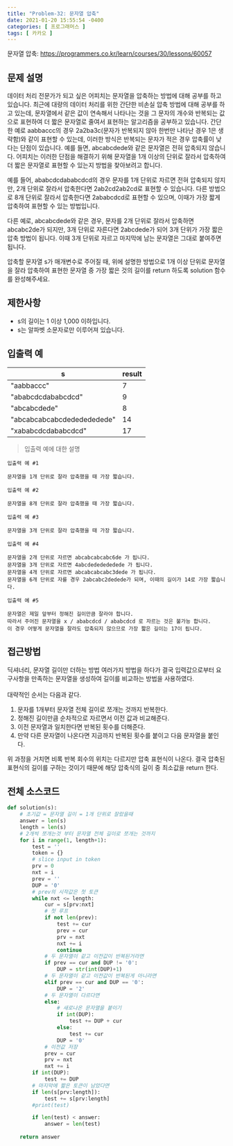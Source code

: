 ```yaml
---
title: "Problem-32: 문자열 압축"
date: 2021-01-20 15:55:54 -0400
categories: [ 프로그래머스 ]
tags: [ 카카오 ]
---
```


문자열 압축: https://programmers.co.kr/learn/courses/30/lessons/60057

문제 설명
--------
데이터 처리 전문가가 되고 싶은 어피치는 문자열을 압축하는 방법에 대해 공부를 하고 있습니다. 최근에 대량의 데이터 처리를 위한 간단한 비손실 압축 방법에 대해 공부를 하고 있는데, 문자열에서 같은 값이 연속해서 나타나는 것을 그 문자의 개수와 반복되는 값으로 표현하여 더 짧은 문자열로 줄여서 표현하는 알고리즘을 공부하고 있습니다.
간단한 예로 aabbaccc의 경우 2a2ba3c(문자가 반복되지 않아 한번만 나타난 경우 1은 생략함)와 같이 표현할 수 있는데, 이러한 방식은 반복되는 문자가 적은 경우 압축률이 낮다는 단점이 있습니다. 예를 들면, abcabcdede와 같은 문자열은 전혀 압축되지 않습니다. 어피치는 이러한 단점을 해결하기 위해 문자열을 1개 이상의 단위로 잘라서 압축하여 더 짧은 문자열로 표현할 수 있는지 방법을 찾아보려고 합니다.

예를 들어, ababcdcdababcdcd의 경우 문자를 1개 단위로 자르면 전혀 압축되지 않지만, 2개 단위로 잘라서 압축한다면 2ab2cd2ab2cd로 표현할 수 있습니다. 다른 방법으로 8개 단위로 잘라서 압축한다면 2ababcdcd로 표현할 수 있으며, 이때가 가장 짧게 압축하여 표현할 수 있는 방법입니다.

다른 예로, abcabcdede와 같은 경우, 문자를 2개 단위로 잘라서 압축하면 abcabc2de가 되지만, 3개 단위로 자른다면 2abcdede가 되어 3개 단위가 가장 짧은 압축 방법이 됩니다. 이때 3개 단위로 자르고 마지막에 남는 문자열은 그대로 붙여주면 됩니다.

압축할 문자열 s가 매개변수로 주어질 때, 위에 설명한 방법으로 1개 이상 단위로 문자열을 잘라 압축하여 표현한 문자열 중 가장 짧은 것의 길이를 return 하도록 solution 함수를 완성해주세요.

제한사항
--------
+ s의 길이는 1 이상 1,000 이하입니다.
+ s는 알파벳 소문자로만 이루어져 있습니다.

 
입출력 예
-------

|s|result|
|------|---|
|"aabbaccc"|7|
|"ababcdcdababcdcd"|9|
|"abcabcdede"|8|
|"abcabcabcabcdededededede"|14|
|"xababcdcdababcdcd"|17|

> 입출력 예에 대한 설명

```
입출력 예 #1

문자열을 1개 단위로 잘라 압축했을 때 가장 짧습니다.

입출력 예 #2

문자열을 8개 단위로 잘라 압축했을 때 가장 짧습니다.

입출력 예 #3

문자열을 3개 단위로 잘라 압축했을 때 가장 짧습니다.

입출력 예 #4

문자열을 2개 단위로 자르면 abcabcabcabc6de 가 됩니다.
문자열을 3개 단위로 자르면 4abcdededededede 가 됩니다.
문자열을 4개 단위로 자르면 abcabcabcabc3dede 가 됩니다.
문자열을 6개 단위로 자를 경우 2abcabc2dedede가 되며, 이때의 길이가 14로 가장 짧습니다.

입출력 예 #5

문자열은 제일 앞부터 정해진 길이만큼 잘라야 합니다.
따라서 주어진 문자열을 x / ababcdcd / ababcdcd 로 자르는 것은 불가능 합니다.
이 경우 어떻게 문자열을 잘라도 압축되지 않으므로 가장 짧은 길이는 17이 됩니다.
```


접근방법
--------
딕셔너리, 문자열 길이만 더하는 방법 여러가지 방법을 하다가 결국 입력값으로부터 요구사항을 만족하는
문자열을 생성하여 길이를 비교하는 방법을 사용하였다. <br><br>대략적인 순서는 다음과 같다.<br>

1. 문자를 1개부터 문자열 전체 길이로 쪼개는 것까지 반복한다.
2. 정해진 길이만큼 순차적으로 자르면서 이전 값과 비교해준다.
3. 이전 문자열과 일치한다면 반복된 횟수를 더해준다.
4. 만약 다른 문자열이 나온다면 지금까지 반복된 횟수를 붙이고 다음 문자열을 붙인다.

위 과정을 거치면 비록 반복 회수의 위치는 다르지만 압축 표현식이 나온다.
결국 압축된 표현식의 길이를 구하는 것이기 때문에 해당 압축식의 길이 중 최소값을 return 한다.

전체 소스코드
------
```python
def solution(s):
    # 초기값 = 문자열 길이 = 1개 단위로 잘랐을때
    answer = len(s)
    length = len(s)
    # 2개씩 쪼개는것 부터 문자열 전체 길이로 쪼개는 것까지
    for i in range(1, length+1):
        test = ''
        token = {}
        # slice input in token
        prv = 0
        nxt = i
        prev = ''
        DUP = '0'
        # prev의 시작값은 첫 토큰
        while nxt <= length:
            cur = s[prv:nxt]
            # 첫 루프
            if not len(prev):
                test += cur
                prev = cur
                prv = nxt
                nxt += i
                continue
            # 두 문자열이 같고 이전값이 반복된거라면
            if prev == cur and DUP != '0':
                DUP = str(int(DUP)+1)
            # 두 문자열이 같고 이전값이 반복된게 아니라면
            elif prev == cur and DUP == '0':
                DUP = '2'
            # 두 문자열이 다르다면
            else:
                # 새로나온 문자열을 붙이기
                if int(DUP):
                    test += DUP + cur
                else:
                    test += cur
                DUP = '0'
            # 이전값 저장
            prev = cur
            prv = nxt
            nxt += i
        if int(DUP):
            test += DUP
        # 마지막에 짧은 토큰이 남았다면
        if len(s[prv:length]):
            test += s[prv:length]
        #print(test)

        if len(test) < answer:
            answer = len(test)
        
    return answer
```
